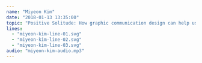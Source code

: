 ```yaml
---
name: "Miyeon Kim"
date: "2018-01-13 13:35:00"
topic: "Positive Solitude: How graphic communication design can help us to understand mental health care."
lines: 
  - "miyeon-kim-line-01.svg"
  - "miyeon-kim-line-02.svg"
  - "miyeon-kim-line-03.svg"
audio: "miyeon-kim-audio.mp3"
---
```

